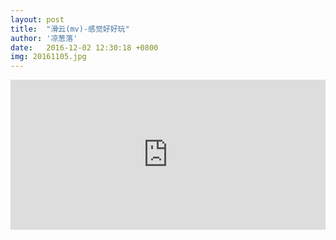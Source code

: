 ```yaml
---
layout: post
title:  "滑云(mv)-感觉好好玩"
author: '凉葱落'
date:   2016-12-02 12:30:18 +0800
img: 20161105.jpg
---
```

<style>.img{display:none;}</style>

<iframe frameborder="0" src="https://v.qq.com/iframe/player.html?vid=e0351vmlmas&tiny=0&auto=0"  allowfullscreen style="width:100%; min-height:240px"></iframe>

